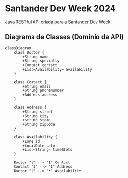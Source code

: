 # Santander Dev Week 2024

Java RESTful API criada para a Santander Dev Week.

## Diagrama de Classes (Domínio da API)

```mermaid
classDiagram
    class Doctor {       
        +String name
        +String specialty
        +Contact contact
        +List~Availability~ availability
    }

    class Contact {
        +String email
        +String phoneNumber
        +Address address
    }

    class Address {
        +String street
        +String city
        +String state
        +String zipCode
    }

    class Availability {
        +Long id
        +LocalDate date
        +List~String~ timeSlots
    }
    
    Doctor "1" --> "1" Contact
    Contact "1" --> "1" Address
    Doctor "1" --> "*" Availability   

```
